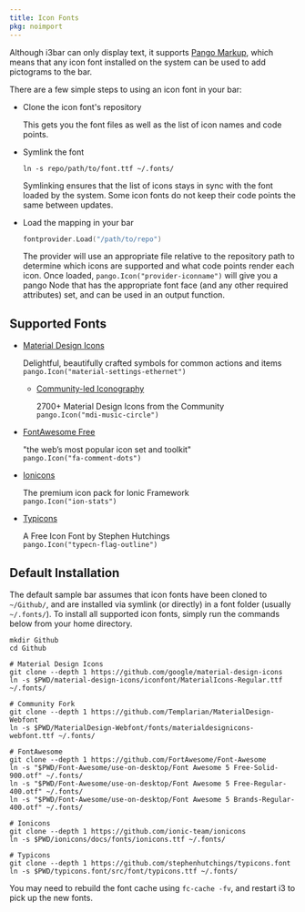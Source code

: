 ```yaml
---
title: Icon Fonts
pkg: noimport
---
```


Although i3bar can only display text, it supports [Pango Markup](https://developer.gnome.org/pango/stable/PangoMarkupFormat.html),
which means that any icon font installed on the system can be used to add pictograms to the bar.

There are a few simple steps to using an icon font in your bar:

- Clone the icon font's repository
  
  This gets you the font files as well as the list of icon names and code points.

- Symlink the font
  
  ```shell
  ln -s repo/path/to/font.ttf ~/.fonts/
  ```
  
  Symlinking ensures that the list of icons stays in sync with the font loaded by the
  system. Some icon fonts do not keep their code points the same between updates.

- Load the mapping in your bar
  
  ```go
  fontprovider.Load("/path/to/repo")
  ```
  
  The provider will use an appropriate file relative to the repository path to determine
  which icons are supported and what code points render each icon. Once loaded, 
  `pango.Icon("provider-iconname")` will give you a pango Node that has the appropriate
  font face (and any other required attributes) set, and can be used in an output function.


## Supported Fonts

- [Material Design Icons](/pango/icons/material)
  
  Delightful, beautifully crafted symbols for common actions and items  
  `pango.Icon("material-settings-ethernet")`

	- [Community-led Iconography](/pango/icons/mdi)

	  2700+ Material Design Icons from the Community  
	  `pango.Icon("mdi-music-circle")`

- [FontAwesome Free](/pango/icons/fontawesome)
  
  "the web’s most popular icon set and toolkit"  
  `pango.Icon("fa-comment-dots")`

- [Ionicons](/pango/icons/ionicons)
  
  The premium icon pack for Ionic Framework  
  `pango.Icon("ion-stats")`

- [Typicons](/pango/icons/typicons)
  
  A Free Icon Font by Stephen Hutchings  
  `pango.Icon("typecn-flag-outline")`

## Default Installation

The default sample bar assumes that icon fonts have been cloned to `~/Github/`,
and are installed via symlink (or directly) in a font folder (usually `~/.fonts/`).
To install all supported icon fonts, simply run the commands below from your home directory.

```shell
mkdir Github
cd Github

# Material Design Icons
git clone --depth 1 https://github.com/google/material-design-icons
ln -s $PWD/material-design-icons/iconfont/MaterialIcons-Regular.ttf ~/.fonts/

# Community Fork
git clone --depth 1 https://github.com/Templarian/MaterialDesign-Webfont
ln -s $PWD/MaterialDesign-Webfont/fonts/materialdesignicons-webfont.ttf ~/.fonts/

# FontAwesome
git clone --depth 1 https://github.com/FortAwesome/Font-Awesome
ln -s "$PWD/Font-Awesome/use-on-desktop/Font Awesome 5 Free-Solid-900.otf" ~/.fonts/
ln -s "$PWD/Font-Awesome/use-on-desktop/Font Awesome 5 Free-Regular-400.otf" ~/.fonts/
ln -s "$PWD/Font-Awesome/use-on-desktop/Font Awesome 5 Brands-Regular-400.otf" ~/.fonts/

# Ionicons
git clone --depth 1 https://github.com/ionic-team/ionicons
ln -s $PWD/ionicons/docs/fonts/ionicons.ttf ~/.fonts/

# Typicons
git clone --depth 1 https://github.com/stephenhutchings/typicons.font
ln -s $PWD/typicons.font/src/font/typicons.ttf ~/.fonts/
```

You may need to rebuild the font cache using `fc-cache -fv`, and restart i3 to pick up the new fonts.
